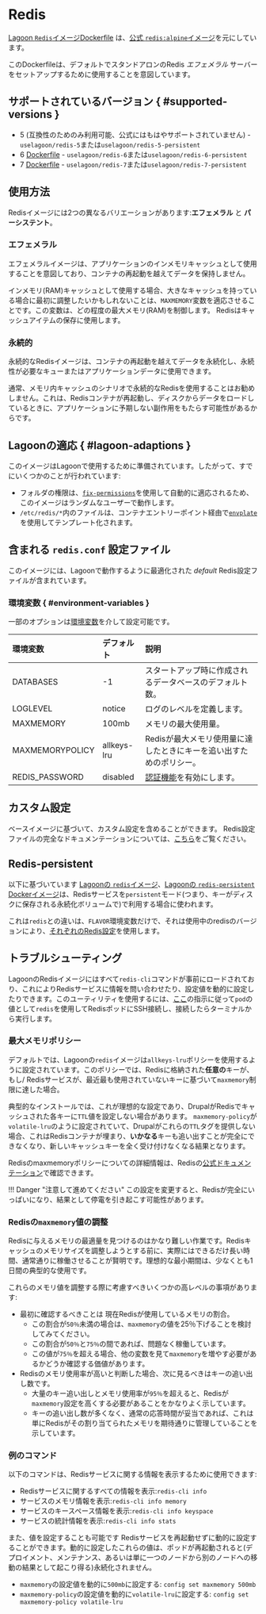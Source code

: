 # Redis

[Lagoon `Redis`イメージDockerfile](https://github.com/uselagoon/lagoon-images/blob/main/images/redis) は、[公式 `redis:alpine`イメージ](https://hub.docker.com/_/redis/)を元にしています。

このDockerfileは、デフォルトでスタンドアロンのRedis _エフェメラル_ サーバーをセットアップするために使用することを意図しています。

## サポートされているバージョン { #supported-versions }

* 5 (互換性のためのみ利用可能、公式にはもはやサポートされていません) - `uselagoon/redis-5`または`uselagoon/redis-5-persistent`
* 6 [Dockerfile](https://github.com/uselagoon/lagoon-images/blob/main/images/redis/6.Dockerfile) - `uselagoon/redis-6`または`uselagoon/redis-6-persistent`
* 7 [Dockerfile](https://github.com/uselagoon/lagoon-images/blob/main/images/redis/7.Dockerfile) - `uselagoon/redis-7`または`uselagoon/redis-7-persistent`

## 使用方法

Redisイメージには2つの異なるバリエーションがあります:**エフェメラル** と **パーシステント**。

### エフェメラル

エフェメラルイメージは、アプリケーションのインメモリキャッシュとして使用することを意図しており、コンテナの再起動を越えてデータを保持しません。

インメモリ(RAM)キャッシュとして使用する場合、大きなキャッシュを持っている場合に最初に調整したいかもしれないことは、`MAXMEMORY`変数を適応させることです。この変数は、どの程度の最大メモリ(RAM)を制御します。 Redisはキャッシュアイテムの保存に使用します。

### 永続的

永続的なRedisイメージは、コンテナの再起動を越えてデータを永続化し、永続性が必要なキューまたはアプリケーションデータに使用できます。

通常、メモリ内キャッシュのシナリオで永続的なRedisを使用することはお勧めしません。これは、Redisコンテナが再起動し、ディスクからデータをロードしているときに、アプリケーションに予期しない副作用をもたらす可能性があるからです。

## Lagoonの適応 { #lagoon-adaptions }

このイメージはLagoonで使用するために準備されています。したがって、すでにいくつかのことが行われています:

* フォルダの権限は、[`fix-permissions`](https://github.com/uselagoon/lagoon-images/blob/main/images/commons/fix-permissions)を使用して自動的に適応されるため、このイメージはランダムなユーザーで動作します。
* `/etc/redis/*`内のファイルは、コンテナエントリーポイント経由で[`envplate`](https://github.com/kreuzwerker/envplate)を使用してテンプレート化されます。

## 含まれる `redis.conf` 設定ファイル

このイメージには、Lagoonで動作するように最適化された _default_ Redis設定ファイルが含まれています。

### 環境変数 { #environment-variables }

一部のオプションは[環境変数](../concepts-advanced/environment-variables.md)を介して設定可能です。

| 環境変数 | デフォルト     |                                         説明                                         |
| :------------------- | :---------- | :----------------------------------------------------------------------------------------- |
| DATABASES            | -1          |スタートアップ時に作成されるデータベースのデフォルト数。                                            |
| LOGLEVEL             | notice      |  ログのレベルを定義します。                                                                  |
| MAXMEMORY            | 100mb       | メモリの最大使用量。                                                                  |
| MAXMEMORYPOLICY      | allkeys-lru | Redisが最大メモリ使用量に達したときにキーを追い出すためのポリシー。            |
| REDIS_PASSWORD       | disabled    | [認証機能](https://redis.io/topics/security#authentication-feature)を有効にします。 |

## カスタム設定

ベースイメージに基づいて、カスタム設定を含めることができます。
Redis設定ファイルの完全なドキュメンテーションについては、[こちら](https://github.com/redis/redis/blob/7.2.5/redis.conf)をご覧ください。

## Redis-persistent

以下に基づいています [Lagoonの `redis`イメージ](https://github.com/uselagoon/lagoon-images/blob/main/images/redis/6.Dockerfile)、[Lagoonの `redis-persistent` Dockerイメージ](https://github.com/uselagoon/lagoon-images/blob/main/images/redis-persistent/6.Dockerfile)は、Redisサービスを`persistent`モード(つまり、キーがディスクに保存される永続化ボリュームで)で利用する場合に使われます。

これは`redis`との違いは、`FLAVOR`環境変数だけで、それは使用中のredisのバージョンにより、[それぞれのRedis設定](https://github.com/uselagoon/lagoon-images/tree/main/images/redis/conf)を使用します。

## トラブルシューティング

LagoonのRedisイメージにはすべて`redis-cli`コマンドが事前にロードされており、これによりRedisサービスに情報を問い合わせたり、設定値を動的に設定したりできます。このユーティリティを使用するには、[ここ](../interacting/ssh.md)の指示に従って`pod`の値として`redis`を使用してRedisポッドにSSH接続し、接続したらターミナルから実行します。

### 最大メモリポリシー

デフォルトでは、Lagoonの`redis`イメージは`allkeys-lru`ポリシーを使用するように設定されています。このポリシーでは、Redisに格納された**任意の**キーが、もし/ Redisサービスが、最近最も使用されていないキーに基づいて`maxmemory`制限に達した場合。

典型的なインストールでは、これが理想的な設定であり、DrupalがRedisでキャッシュされた各キーに`TTL`値を設定しない場合があります。 `maxmemory-policy`が`volatile-lru`のように設定されていて、Drupalがこれらの`TTL`タグを提供しない場合、これはRedisコンテナが埋まり、**いかなる**キーも追い出すことが完全にできなくなり、新しいキャッシュキーを全く受け付けなくなる結果となります。

Redisのmaxmemoryポリシーについての詳細情報は、Redisの[公式ドキュメンテーション](https://redis.io/docs/manual/eviction/#eviction-policies)で確認できます。

!!! Danger "注意して進めてください"
    この設定を変更すると、Redisが完全にいっぱいになり、結果として停電を引き起こす可能性があります。

### Redisの`maxmemory`値の調整

Redisに与えるメモリの最適量を見つけるのはかなり難しい作業です。Redisキャッシュのメモリサイズを調整しようとする前に、実際にはできるだけ長い時間、通常通りに稼働させることが賢明です。理想的な最小期間は、少なくとも1日間の典型的な使用です。

これらのメモリ値を調整する際に考慮すべきいくつかの高レベルの事項があります:

* 最初に確認するべきことは 現在Redisが使用しているメモリの割合。
  * この割合が`50％`未満の場合は、`maxmemory`の値を25％下げることを検討してみてください。
  * この割合が`50％`と`75％`の間であれば、問題なく稼働しています。
  * この値が`75％`を超える場合、他の変数を見て`maxmemory`を増やす必要があるかどうか確認する価値があります。
* Redisのメモリ使用率が高いと判断した場合、次に見るべきはキーの追い出し数です。
  * 大量のキー追い出しとメモリ使用率が`95％`を超えると、Redisが`maxmemory`設定を高くする必要があることをかなりよく示しています。
  * キーの追い出し数が多くなく、通常の応答時間が妥当であれば、これは単にRedisがその割り当てられたメモリを期待通りに管理していることを示しています。

### 例のコマンド

以下のコマンドは、Redisサービスに関する情報を表示するために使用できます:

* Redisサービスに関するすべての情報を表示:`redis-cli info`
* サービスのメモリ情報を表示:`redis-cli info memory`
* サービスのキースペース情報を表示:`redis-cli info keyspace`
* サービスの統計情報を表示:`redis-cli info stats`

また、値を設定することも可能です Redisサービスを再起動せずに動的に設定することができます。動的に設定したこれらの値は、ポッドが再起動されると(デプロイメント、メンテナンス、あるいは単に一つのノードから別のノードへの移動の結果として起こり得る)永続化されません。

* `maxmemory`の設定値を動的に`500mb`に設定する: `config set maxmemory 500mb`
* `maxmemory-policy`の設定値を動的に`volatile-lru`に設定する: `config set maxmemory-policy volatile-lru`
